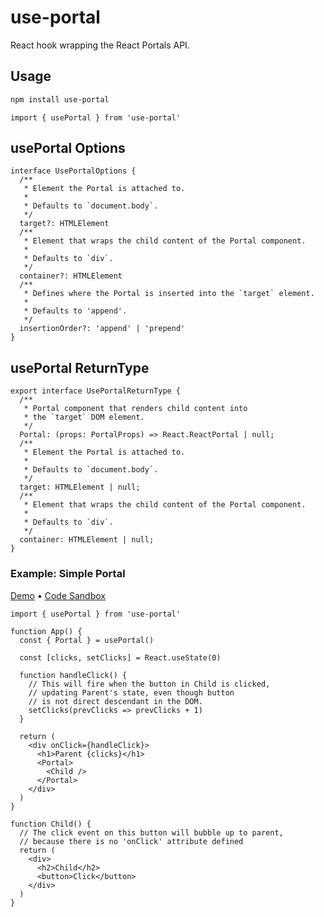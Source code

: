 # use-portal

React hook wrapping the React Portals API.

## Usage

```bash
npm install use-portal
```

```tsx
import { usePortal } from 'use-portal'
```

## usePortal Options

```tsx
interface UsePortalOptions {
  /**
   * Element the Portal is attached to.
   *
   * Defaults to `document.body`.
   */
  target?: HTMLElement
  /**
   * Element that wraps the child content of the Portal component.
   *
   * Defaults to `div`.
   */
  container?: HTMLElement
  /**
   * Defines where the Portal is inserted into the `target` element.
   *
   * Defaults to 'append'.
   */
  insertionOrder?: 'append' | 'prepend'
}
```

## usePortal ReturnType

```tsx
export interface UsePortalReturnType {
  /**
   * Portal component that renders child content into
   * the `target` DOM element.
   */
  Portal: (props: PortalProps) => React.ReactPortal | null;
  /**
   * Element the Portal is attached to.
   *
   * Defaults to `document.body`.
   */
  target: HTMLElement | null;
  /**
   * Element that wraps the child content of the Portal component.
   *
   * Defaults to `div`.
   */
  container: HTMLElement | null;
}
```

### Example: Simple Portal

[Demo](https://gt1o1.csb.app/) • [Code Sandbox](https://codesandbox.io/s/simple-portal-gt1o1)

```tsx
import { usePortal } from 'use-portal'

function App() {
  const { Portal } = usePortal()

  const [clicks, setClicks] = React.useState(0)

  function handleClick() {
    // This will fire when the button in Child is clicked,
    // updating Parent's state, even though button
    // is not direct descendant in the DOM.
    setClicks(prevClicks => prevClicks + 1)
  }

  return (
    <div onClick={handleClick}>
      <h1>Parent {clicks}</h1>
      <Portal>
        <Child />
      </Portal>
    </div>
  )
}

function Child() {
  // The click event on this button will bubble up to parent,
  // because there is no 'onClick' attribute defined
  return (
    <div>
      <h2>Child</h2>
      <button>Click</button>
    </div>
  )
}
```

